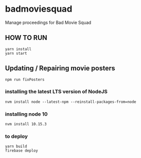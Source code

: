# badmoviesquad
Manage proceedings for Bad Movie Squad

## HOW TO RUN
```
yarn install
yarn start
```

## Updating / Repairing movie posters
```
npm run fixPosters
```

### installing the latest LTS version of NodeJS
```
nvm install node --latest-npm --reinstall-packages-from=node
```

### installing node 10
```
nvm install 10.15.3
```

### to deploy
```
yarn build
firebase deploy
```

